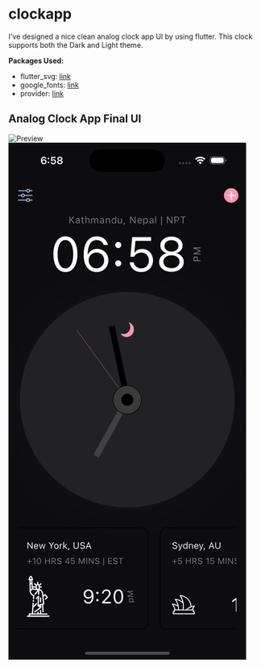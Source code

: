 # clockapp

I've designed a nice clean analog clock app UI by using flutter. This clock supports both the Dark and Light theme.

**Packages Used:**

- flutter_svg: [link](https://pub.dev/packages/flutter_svg)
- google_fonts: [link](https://pub.dev/packages/google_fonts)
- provider: [link](https://pub.dev/packages/provider)

## Analog Clock App Final UI

![Preview](screenshots/intro.gif)
![Preview](screenshots/ui.png)
